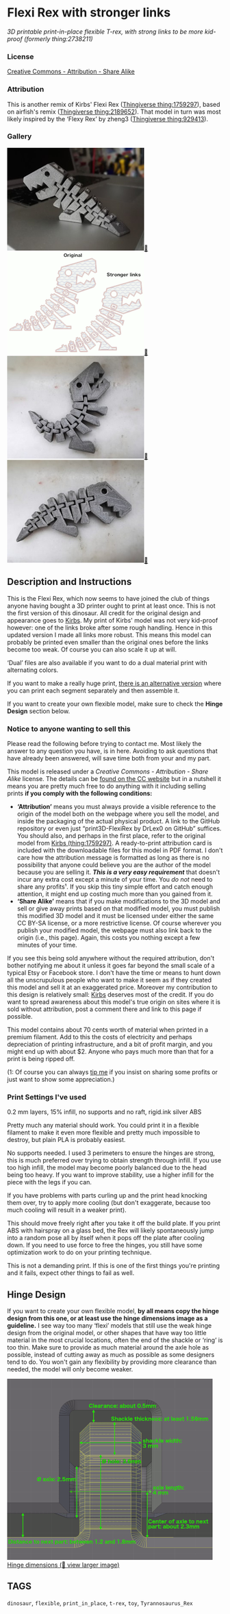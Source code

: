 # Flexi Rex with stronger links
*3D printable print-in-place flexible T-rex, with strong links to be more kid-proof (formerly thing:2738211)*

### License
[Creative Commons - Attribution - Share Alike](https://creativecommons.org/licenses/by-sa/4.0/)

### Attribution
This is another remix of Kirbs' Flexi Rex ([Thingiverse thing:1759297](https://www.thingiverse.com/thing:1759297)), based on airfish's remix ([Thingiverse thing:2189652](https://www.thingiverse.com/thing:2189652)). That model in turn was most likely inspired by the ‘Flexy Rex’ by zheng3 ([Thingiverse thing:929413](https://www.thingiverse.com/thing:929413)).

### Gallery

![Photo 1](thumbs/rex-imp1.jpg)[🔎](images/rex-imp1.jpg) ![Comparison](thumbs/Rex-comparison.png)[🔎](images/Rex-comparison.png) ![Photo 2](thumbs/rex-imp2.jpg)[🔎](images/rex-imp2.jpg) ![Photo 3](thumbs/rex-imp3.jpg)[🔎](images/rex-imp3.jpg)


## Description and Instructions

This is the Flexi Rex, which now seems to have joined the club of things anyone having bought a 3D printer ought to print at least once. This is not the first version of this dinosaur. All credit for the original design and appearance goes to [Kirbs](https://www.thingiverse.com/Kirbs/about). My print of Kirbs' model was not very kid-proof however: one of the links broke after some rough handling. Hence in this updated version I made all links more robust. This means this model can probably be printed even smaller than the original ones before the links become too weak. Of course you can also scale it up at will.

‘Dual’ files are also available if you want to do a dual material print with alternating colors.

If you want to make a really huge print, [there is an alternative version](https://github.com/DrLex0/print3D-flexirex-separate) where you can print each segment separately and then assemble it.

If you want to create your own flexible model, make sure to check the **Hinge Design** section below.

### Notice to anyone wanting to sell this

Please read the following before trying to contact me. Most likely the answer to any question you have, is in here. Avoiding to ask questions that have already been answered, will save time both from your and my part.

This model is released under a *Creative Commons - Attribution - Share Alike* license. The details can be [found on the CC website](https://creativecommons.org/licenses/by-sa/4.0/) but in a nutshell it means you are pretty much free to do anything with it including selling prints **if you comply with the following conditions:**

* **‘Attribution’** means you must always provide a visible reference to the origin of the model both on the webpage where you sell the model, and inside the packaging of the actual physical product. A link to the GitHub repository or even just “print3D-FlexiRex by DrLex0 on GitHub” suffices. You should also, and perhaps in the first place, refer to the original model from [Kirbs (thing:1759297)](https://www.thingiverse.com/thing:1759297). A ready-to-print attribution card is included with the downloadable files for this model in PDF format. I don't care how the attribution message is formatted as long as there is no possibility that anyone could believe you are the author of the model because you are selling it. ***This is a very easy requirement*** that doesn't incur any extra cost except a minute of your time. You *do not* need to share any profits¹. If you skip this tiny simple effort and catch enough attention, it might end up costing much more than you gained from it.
* **‘Share Alike’** means that if you make modifications to the 3D model and sell or give away prints based on that modified model, you must publish this modified 3D model and it must be licensed under either the same CC BY-SA license, or a more restrictive license. Of course wherever you publish your modified model, the webpage must also link back to the origin (i.e., this page). Again, this costs you nothing except a few minutes of your time.

If you see this being sold anywhere without the required attribution, don't bother notifying me about it unless it goes far beyond the small scale of a typical Etsy or Facebook store. I don't have the time or means to hunt down all the unscrupulous people who want to make it seem as if they created this model and sell it at an exaggerated price. Moreover my contribution to this design is relatively small: [Kirbs](https://www.thingiverse.com/Kirbs/about) deserves most of the credit. If you do want to spread awareness about this model's true origin on sites where it is sold without attribution, post a comment there and link to this page if possible.

This model contains about 70 cents worth of material when printed in a premium filament. Add to this the costs of electricity and perhaps depreciation of printing infrastructure, and a bit of profit margin, and you might end up with about $2. Anyone who pays much more than that for a print is being ripped off.

(1: Of course you can always [tip me](https://www.dr-lex.be/about/#contact) if you insist on sharing some profits or just want to show some appreciation.)


### Print Settings I've used

0.2 mm layers,
15% infill,
no supports and no raft,
rigid.ink silver ABS

Pretty much any material should work. You could print it in a flexible filament to make it even more flexible and pretty much impossible to destroy, but plain PLA is probably easiest.

No supports needed. I used 3 perimeters to ensure the hinges are strong, this is much preferred over trying to obtain strength through infill. If you use too high infill, the model may become poorly balanced due to the head being too heavy. If you want to improve stability, use a higher infill for the piece with the legs if you can.

If you have problems with parts curling up and the print head knocking them over, try to apply more cooling (but don't exaggerate, because too much cooling will result in a weaker print).

This should move freely right after you take it off the build plate. If you print ABS with hairspray on a glass bed, the Rex will likely spontaneously jump into a random pose all by itself when it pops off the plate after cooling down. If you need to use force to free the hinges, you still have some optimization work to do on your printing technique.

This is not a demanding print. If this is one of the first things you're printing and it fails, expect other things to fail as well.


## Hinge Design

If you want to create your own flexible model, **by all means copy the hinge design from this one, or at least use the hinge dimensions image as a guideline.** I see way too many ‘flexi’ models that still use the weak hinge design from the original model, or other shapes that have way too little material in the most crucial locations, often the end of the shackle or ‘ring’ is too thin. Make sure to provide as much material around the axle hole as possible, instead of cutting away as much as possible as some designers tend to do. You won't gain any flexibility by providing more clearance than needed, the model will only become weaker.

![Hinge dimensions](thumbs/Hinge_dimensions.png)<br>
[Hinge dimensions (🔎 view larger image)](images/Hinge_dimensions.png)


## TAGS
`dinosaur`, `flexible`, `print_in_place`, `t-rex`, `toy`, `Tyrannosaurus_Rex`
